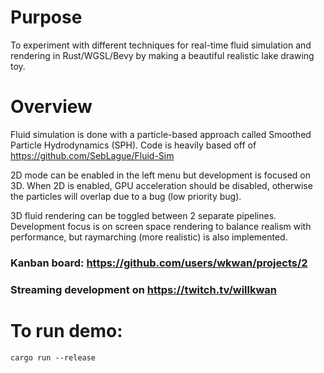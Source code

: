 # Purpose
To experiment with different techniques for real-time fluid simulation and rendering in Rust/WGSL/Bevy by making a beautiful realistic lake drawing toy.

# Overview
Fluid simulation is done with a particle-based approach called Smoothed Particle Hydrodynamics (SPH). Code is heavily based off of https://github.com/SebLague/Fluid-Sim

2D mode can be enabled in the left menu but development is focused on 3D. When 2D is enabled, GPU acceleration should be disabled, otherwise the particles will overlap due to a bug (low priority bug).

3D fluid rendering can be toggled between 2 separate pipelines. Development focus is on screen space rendering to balance realism with performance, but raymarching (more realistic) is also implemented.

### Kanban board: https://github.com/users/wkwan/projects/2

### Streaming development on https://twitch.tv/willkwan

# To run demo:
```
cargo run --release
```
